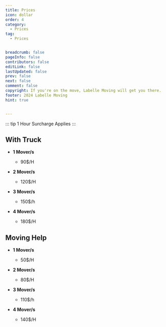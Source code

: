 ```yaml
---
title: Prices
icon: dollar
order: 4
category:
  - Prices
tag:
  - Prices


breadcrumb: false
pageInfo: false
contributors: false
editLink: false
lastUpdated: false
prev: false
next: false
comment: false
copyright: If you're on the move, Labelle Moving will get you there.
footer: 2024 Labelle Moving  
hint: true


---
```


::: tip 1 Hour Surcharge Applies 
:::

## With Truck


 * **1 Mover/s** 
    - 90$/H

 * **2 Mover/s** 
    - 120$/H

 * **3 Mover/s** 
    - 150$/h

* **4 Mover/s** 
    - 180$/H

## Moving Help

 * **1 Mover/s** 
    - 50$/H

 * **2 Mover/s** 
    - 80$/H

 * **3 Mover/s** 
    - 110$/h

* **4 Mover/s** 
    - 140$/H



